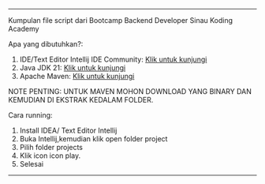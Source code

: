 ----------------------------------------------------------------------------------------------------------------------------------------------------------------------------------------------

Kumpulan file script dari Bootcamp Backend Developer Sinau Koding Academy

Apa yang dibutuhkan?:

1. IDE/Text Editor Intellij IDE Community: [Klik untuk kunjungi](https://www.jetbrains.com/idea/download/other.html)
2. Java JDK 21: [Klik untuk kunjungi](https://www.oracle.com/java/technologies/javase/jdk21-archive-downloads.html)
3. Apache Maven: [Klik untuk kunjungi](https://maven.apache.org/download.cgi)

NOTE PENTING: UNTUK MAVEN MOHON DOWNLOAD YANG BINARY DAN KEMUDIAN DI EKSTRAK KEDALAM FOLDER.

Cara running:
1. Install IDEA/ Text Editor Intellij
2. Buka Intellij,kemudian klik open folder project
3. Pilih folder projects
4. Klik icon icon play.
5. Selesai

-----------------------------------------------------------------------------------------------------------------------------------------------------------------------------------------------
